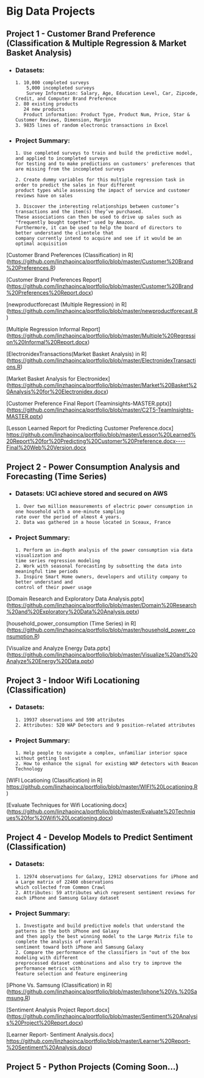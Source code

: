 # Big Data Projects

## Project 1 - Customer Brand Preference (Classification & Multiple Regression & Market Basket Analysis)

- ### Datasets:
      1. 10,000 completed surveys
          5,000 incompleted surveys
          Survey Information: Salary, Age, Education Level, Car, Zipcode, Credit, and Computer Brand Preference
      2. 80 existing products
         24 new products
         Product information: Product Type, Product Num, Price, Star & Customer Reviews, Dimension, Margin
      3. 9835 lines of random electronic transactions in Excel

- ### Project Summary:

	  1. Use completed surveys to train and build the predictive model, and applied to incompleted surveys
	  for testing and to make predictions on customers' preferences that are missing from the incompleted surveys

	  2. Create dummy variables for this multiple regression task in order to predict the sales in four different
	  product types while assessing the impact of service and customer reviews have on sales

	  3. Discover the interesting relationships between customer’s transactions and the item(s) they’ve purchased.
	  These associations can then be used to drive up sales such as "frequently bought together" used by Amazon.
      Furthermore, it can be used to help the board of directors to better understand the clientele that
      company currently intend to acquire and see if it would be an optimal acquisition

[Customer Brand Preferences (Classification) in R] (https://github.com/linzhaoinca/portfolio/blob/master/Customer%20Brand%20Preferences.R)

[Customer Brand Preferences Report]
(https://github.com/linzhaoinca/portfolio/blob/master/Customer%20Brand%20Preferences%20Report.docx)

[newproductforecast (Multiple Regression) in R]
(https://github.com/linzhaoinca/portfolio/blob/master/newproductforecast.R)

[Multiple Regression Informal Report]
(https://github.com/linzhaoinca/portfolio/blob/master/Multiple%20Regression%20Informal%20Report.docx)

[ElectronidexTransactions(Market Basket Analysis) in R]
(https://github.com/linzhaoinca/portfolio/blob/master/ElectronidexTransactions.R)

[Market Basket Analysis for Electronidex]
(https://github.com/linzhaoinca/portfolio/blob/master/Market%20Basket%20Analysis%20for%20Electronidex.docx)

[Customer Preference Final Report (Teaminsights-MASTER.pptx)]
(https://github.com/linzhaoinca/portfolio/blob/master/C2T5-TeamInsights-MASTER.pptx)

[Lesson Learned Report for Predicting Customer Preference.docx]
https://github.com/linzhaoinca/portfolio/blob/master/Lesson%20Learned%20Report%20for%20Predicting%20Customer%20Preference.docx----Final%20Web%20Version.docx

## Project 2 - Power Consumption Analysis and Forecasting (Time Series)

- ### Datasets: UCI achieve stored and secured on AWS
      1. Over two million measurements of electric power consumption in one household with a one-minute sampling 
      rate over the period of almost 4 years.
      2. Data was gathered in a house located in Sceaux, France

- ### Project Summary:
      1. Perform an in-depth analysis of the power consumption via data visualization and 
      time series regression modeling
      2. Work with seasonal forecasting by subsetting the data into meaningful time periods
      3. Inspire Smart Home owners, developers and utility company to better understand and 
      control of their power usage

[Domain Research and Exploratory Data Analysis.pptx]
(https://github.com/linzhaoinca/portfolio/blob/master/Domain%20Research%20and%20Exploratory%20Data%20Analysis.pptx)

[household_power_consumption (Time Series) in R] (https://github.com/linzhaoinca/portfolio/blob/master/household_power_consumption.R)

[Visualize and Analyze Energy Data.pptx]
(https://github.com/linzhaoinca/portfolio/blob/master/Visualize%20and%20Analyze%20Energy%20Data.pptx)

## Project 3 - Indoor Wifi Locationing (Classification)
- ### Datasets:
      1. 19937 observations and 590 attributes
      2. Attributes: 520 WAP Detectors and 9 position-related attributes

- ### Project Summary:
      1. Help people to navigate a complex, unfamiliar interior space without getting lost
      2. How to enhance the signal for existing WAP detectors with Beacon Technology

[WIFI Locationing (Classification) in R]
https://github.com/linzhaoinca/portfolio/blob/master/WIFI%20Locationing.R)

[Evaluate Techniques for Wifi Locationing.docx]
(https://github.com/linzhaoinca/portfolio/blob/master/Evaluate%20Techniques%20for%20Wifi%20Locationing.docx)

## Project 4 - Develop Models to Predict Sentiment (Classification)
- ### Datasets:
      1. 12974 observations for Galaxy, 12912 observations for iPhone and a Large matrix of 22460 observations
	  which collected from Common Crawl
      2. Attributes: 59 attributes which represent sentiment reviews for each iPhone and Samsung Galaxy dataset

- ### Project Summary:
      1. Investigate and build predictive models that understand the patterns in the both iPhone and Galaxy
	  and then apply the best winning model to the Large Matrix file to complete the analysis of overall
      sentiment toward both iPhone and Samsung Galaxy
      2. Compare the performance of the classifiers in "out of the box modeling with different
      preprocessed dataset combinations and also try to improve the performance metrics with
      feature selection and feature engineering

 [iPhone Vs. Samsung (Classification) in R]
(https://github.com/linzhaoinca/portfolio/blob/master/Iphone%20Vs.%20Samsung.R)

[Sentiment Analysis Project Report.docx]
(https://github.com/linzhaoinca/portfolio/blob/master/Sentiment%20Analysis%20Project%20Report.docx)

[Learner Report- Sentiment Analysis.docx]
https://github.com/linzhaoinca/portfolio/blob/master/Learner%20Report-%20Sentiment%20Analysis.docx)

## Project 5 - Python Projects (Coming Soon...)
